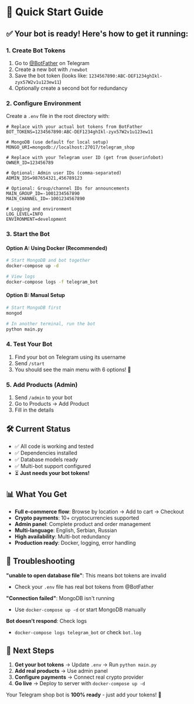 # 🚀 Quick Start Guide

## ✅ Your bot is ready! Here's how to get it running:

### 1. Create Bot Tokens
1. Go to [@BotFather](https://t.me/BotFather) on Telegram
2. Create a new bot with `/newbot`
3. Save the bot token (looks like: `1234567890:ABC-DEF1234ghIkl-zyx57W2v1u123ew11`)
4. Optionally create a second bot for redundancy

### 2. Configure Environment
Create a `.env` file in the root directory with:

```env
# Replace with your actual bot tokens from BotFather
BOT_TOKENS=1234567890:ABC-DEF1234ghIkl-zyx57W2v1u123ew11

# MongoDB (use default for local setup)
MONGO_URI=mongodb://localhost:27017/telegram_shop

# Replace with your Telegram user ID (get from @userinfobot)
OWNER_ID=123456789

# Optional: Admin user IDs (comma-separated)
ADMIN_IDS=987654321,456789123

# Optional: Group/channel IDs for announcements
MAIN_GROUP_ID=-1001234567890
MAIN_CHANNEL_ID=-1001234567890

# Logging and environment
LOG_LEVEL=INFO
ENVIRONMENT=development
```

### 3. Start the Bot

#### Option A: Using Docker (Recommended)
```bash
# Start MongoDB and bot together
docker-compose up -d

# View logs
docker-compose logs -f telegram_bot
```

#### Option B: Manual Setup
```bash
# Start MongoDB first
mongod

# In another terminal, run the bot
python main.py
```

### 4. Test Your Bot
1. Find your bot on Telegram using its username
2. Send `/start` 
3. You should see the main menu with 6 options! 🎉

### 5. Add Products (Admin)
1. Send `/admin` to your bot
2. Go to Products → Add Product
3. Fill in the details

## 🛠️ Current Status
- ✅ All code is working and tested
- ✅ Dependencies installed
- ✅ Database models ready
- ✅ Multi-bot support configured
- ⏳ **Just needs your bot tokens!**

## 📊 What You Get
- **Full e-commerce flow**: Browse by location → Add to cart → Checkout
- **Crypto payments**: 10+ cryptocurrencies supported
- **Admin panel**: Complete product and order management
- **Multi-language**: English, Serbian, Russian
- **High availability**: Multi-bot redundancy
- **Production ready**: Docker, logging, error handling

## 🔧 Troubleshooting

**"unable to open database file"**: This means bot tokens are invalid
- Check your `.env` file has real bot tokens from @BotFather

**"Connection failed"**: MongoDB isn't running
- Use `docker-compose up -d` or start MongoDB manually

**Bot doesn't respond**: Check logs
- `docker-compose logs telegram_bot` or check `bot.log`

## 🎯 Next Steps
1. **Get your bot tokens** → Update `.env` → Run `python main.py`
2. **Add real products** → Use admin panel
3. **Configure payments** → Connect real crypto provider
4. **Go live** → Deploy to server with `docker-compose up -d`

Your Telegram shop bot is **100% ready** - just add your tokens! 🚀








